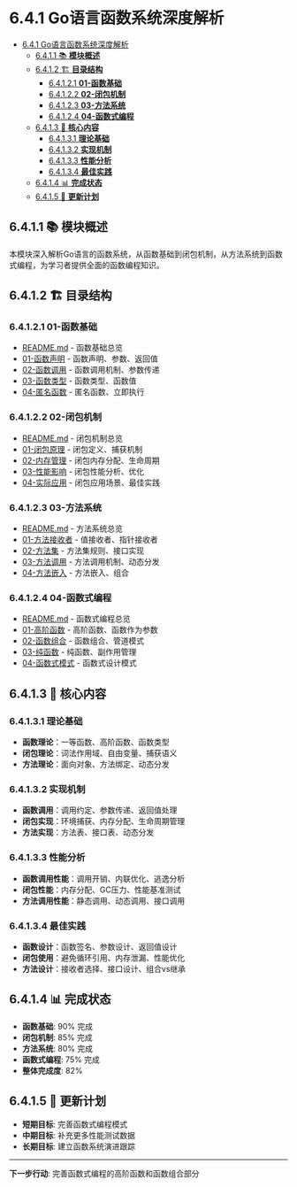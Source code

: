 # 6.4.1 Go语言函数系统深度解析

<!-- TOC START -->
- [6.4.1 Go语言函数系统深度解析](#go语言函数系统深度解析)
  - [6.4.1.1 📚 **模块概述**](#📚-**模块概述**)
  - [6.4.1.2 🏗️ **目录结构**](#🏗️-**目录结构**)
    - [6.4.1.2.1 **01-函数基础**](#**01-函数基础**)
    - [6.4.1.2.2 **02-闭包机制**](#**02-闭包机制**)
    - [6.4.1.2.3 **03-方法系统**](#**03-方法系统**)
    - [6.4.1.2.4 **04-函数式编程**](#**04-函数式编程**)
  - [6.4.1.3 🎯 **核心内容**](#🎯-**核心内容**)
    - [6.4.1.3.1 **理论基础**](#**理论基础**)
    - [6.4.1.3.2 **实现机制**](#**实现机制**)
    - [6.4.1.3.3 **性能分析**](#**性能分析**)
    - [6.4.1.3.4 **最佳实践**](#**最佳实践**)
  - [6.4.1.4 📊 **完成状态**](#📊-**完成状态**)
  - [6.4.1.5 🔄 **更新计划**](#🔄-**更新计划**)
<!-- TOC END -->














## 6.4.1.1 📚 **模块概述**

本模块深入解析Go语言的函数系统，从函数基础到闭包机制，从方法系统到函数式编程，为学习者提供全面的函数编程知识。

## 6.4.1.2 🏗️ **目录结构**

### 6.4.1.2.1 **01-函数基础**

- [README.md](01-函数基础/README.md) - 函数基础总览
- [01-函数声明](01-函数基础/01-函数声明/) - 函数声明、参数、返回值
- [02-函数调用](01-函数基础/02-函数调用/) - 函数调用机制、参数传递
- [03-函数类型](01-函数基础/03-函数类型/) - 函数类型、函数值
- [04-匿名函数](01-函数基础/04-匿名函数/) - 匿名函数、立即执行

### 6.4.1.2.2 **02-闭包机制**

- [README.md](02-闭包机制/README.md) - 闭包机制总览
- [01-闭包原理](02-闭包机制/01-闭包原理/) - 闭包定义、捕获机制
- [02-内存管理](02-闭包机制/02-内存管理/) - 闭包内存分配、生命周期
- [03-性能影响](02-闭包机制/03-性能影响/) - 闭包性能分析、优化
- [04-实际应用](02-闭包机制/04-实际应用/) - 闭包应用场景、最佳实践

### 6.4.1.2.3 **03-方法系统**

- [README.md](03-方法系统/README.md) - 方法系统总览
- [01-方法接收者](03-方法系统/01-方法接收者/) - 值接收者、指针接收者
- [02-方法集](03-方法系统/02-方法集/) - 方法集规则、接口实现
- [03-方法调用](03-方法系统/03-方法调用/) - 方法调用机制、动态分发
- [04-方法嵌入](03-方法系统/04-方法嵌入/) - 方法嵌入、组合

### 6.4.1.2.4 **04-函数式编程**

- [README.md](04-函数式编程/README.md) - 函数式编程总览
- [01-高阶函数](04-函数式编程/01-高阶函数/) - 高阶函数、函数作为参数
- [02-函数组合](04-函数式编程/02-函数组合/) - 函数组合、管道模式
- [03-纯函数](04-函数式编程/03-纯函数/) - 纯函数、副作用管理
- [04-函数式模式](04-函数式编程/04-函数式模式/) - 函数式设计模式

## 6.4.1.3 🎯 **核心内容**

### 6.4.1.3.1 **理论基础**

- **函数理论**：一等函数、高阶函数、函数类型
- **闭包理论**：词法作用域、自由变量、捕获语义
- **方法理论**：面向对象、方法绑定、动态分发

### 6.4.1.3.2 **实现机制**

- **函数调用**：调用约定、参数传递、返回值处理
- **闭包实现**：环境捕获、内存分配、生命周期管理
- **方法实现**：方法表、接口表、动态分发

### 6.4.1.3.3 **性能分析**

- **函数调用性能**：调用开销、内联优化、逃逸分析
- **闭包性能**：内存分配、GC压力、性能基准测试
- **方法调用性能**：静态调用、动态调用、接口调用

### 6.4.1.3.4 **最佳实践**

- **函数设计**：函数签名、参数设计、返回值设计
- **闭包使用**：避免循环引用、内存泄漏、性能优化
- **方法设计**：接收者选择、接口设计、组合vs继承

## 6.4.1.4 📊 **完成状态**

- **函数基础**: 90% 完成
- **闭包机制**: 85% 完成
- **方法系统**: 80% 完成
- **函数式编程**: 75% 完成
- **整体完成度**: 82%

## 6.4.1.5 🔄 **更新计划**

- **短期目标**: 完善函数式编程模式
- **中期目标**: 补充更多性能测试数据
- **长期目标**: 建立函数系统演进跟踪

---

**下一步行动**: 完善函数式编程的高阶函数和函数组合部分
